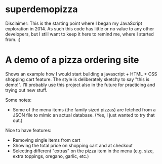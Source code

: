 superdemopizza
==============

Disclaimer: This is the starting point where I began my JavaScript exploration in 2014. As such this code has little or no value to any other developers, but I still want to keep it here to remind me, where I started from. :)

A demo of a pizza ordering site
===============================

Shows an example how I would start building a javascript + HTML + CSS shopping cart feature.
The style is deliberately sketchy to say "this is demo!".
I'll probably use this project also in the future for practicing and trying out new stuff.

Some notes:
* Some of the menu items (the family sized pizzas) are fetched from a JSON file to mimic an actual database.
  (Yes, I just wanted to try that out.)

Nice to have features:
* Removing single items from cart
* Showing the total price on shopping cart and at checkout
* Selecting different "extras" on the pizza item in the menu (e.g. size, extra toppings, oregano, garlic, etc.)
